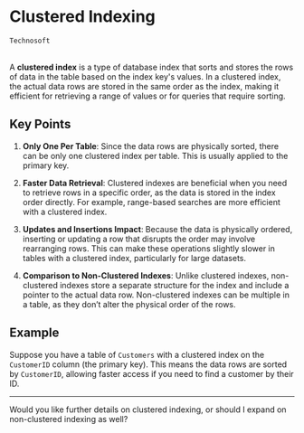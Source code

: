 # Clustered Indexing
`Technosoft`
<br><br>

A **clustered index** is a type of database index that sorts and stores the rows of data in the table based on the index key's values. In a clustered index, the actual data rows are stored in the same order as the index, making it efficient for retrieving a range of values or for queries that require sorting.

## Key Points
1. **Only One Per Table**: Since the data rows are physically sorted, there can be only one clustered index per table. This is usually applied to the primary key.
   
2. **Faster Data Retrieval**: Clustered indexes are beneficial when you need to retrieve rows in a specific order, as the data is stored in the index order directly. For example, range-based searches are more efficient with a clustered index.

3. **Updates and Insertions Impact**: Because the data is physically ordered, inserting or updating a row that disrupts the order may involve rearranging rows. This can make these operations slightly slower in tables with a clustered index, particularly for large datasets.

4. **Comparison to Non-Clustered Indexes**: Unlike clustered indexes, non-clustered indexes store a separate structure for the index and include a pointer to the actual data row. Non-clustered indexes can be multiple in a table, as they don’t alter the physical order of the rows.

## Example
Suppose you have a table of `Customers` with a clustered index on the `CustomerID` column (the primary key). This means the data rows are sorted by `CustomerID`, allowing faster access if you need to find a customer by their ID.

---

Would you like further details on clustered indexing, or should I expand on non-clustered indexing as well?
